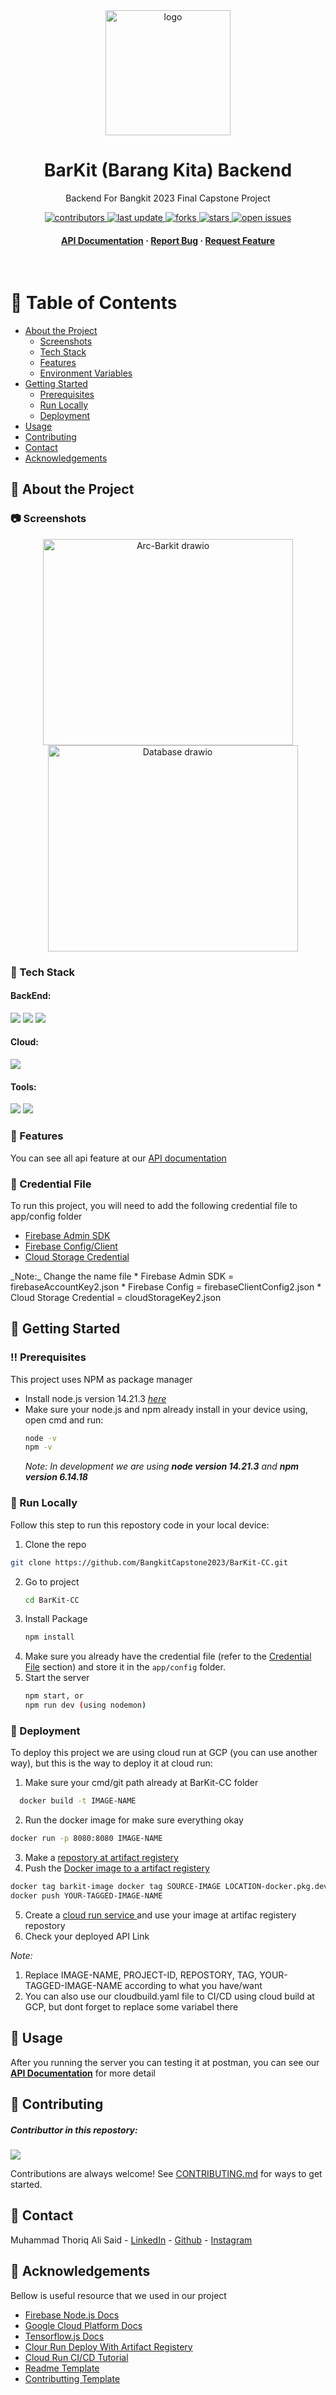 <div align="center">

  <img src="https://github.com/BangkitCapstone2023/BarKit-CC/assets/72277295/2336c3c0-b237-4a17-8cd4-f66502d25547" alt="logo" width="200" height="auto" />
  <h1>BarKit (Barang Kita) Backend</h1>
  
  <p>
    Backend For Bangkit 2023 Final Capstone Project  
  </p>
  
  
<!-- Badges -->
<p>
  <a href="https://github.com/BangkitCapstone2023/BarKit-CC/graphs/contributors">
    <img src="https://img.shields.io/github/contributors/BangkitCapstone2023/BarKit-CC" alt="contributors" />
  </a>
  <a href="">
    <img src="https://img.shields.io/github/last-commit/BangkitCapstone2023/BarKit-CC" alt="last update" />
  </a>
  <a href="https://github.com/BangkitCapstone2023/BarKit-CC/network/members">
    <img src="https://img.shields.io/github/forks/BangkitCapstone2023/BarKit-CC" alt="forks" />
  </a>
  <a href="https://github.com/BangkitCapstone2023/BarKit-CC/stargazers">
    <img src="https://img.shields.io/github/stars/BangkitCapstone2023/BarKit-CC" alt="stars" />
  </a>
  <a href="https://github.com/BangkitCapstone2023/BarKit-CC/issues/">
    <img src="https://img.shields.io/github/issues/BangkitCapstone2023/BarKit-CC" alt="open issues" />
  </a>
</p>
   
<h4>
    <a href="https://documenter.getpostman.com/view/25287984/2s93m4Y2zV">API Documentation</a>
  <span> · </span>
    <a href="https://github.com/BangkitCapstone2023/BarKit-CC/issues/">Report Bug</a>
  <span> · </span>
    <a href="https://github.com/BangkitCapstone2023/BarKit-CC/issues/">Request Feature</a>
  </h4>
</div>

<br />

<!-- Table of Contents -->
# :notebook_with_decorative_cover: Table of Contents

- [About the Project](#star2-about-the-project)
  * [Screenshots](#camera-screenshots)
  * [Tech Stack](#space_invader-tech-stack)
  * [Features](#dart-features)
  * [Environment Variables](#key-credential-file)
- [Getting Started](#toolbox-getting-started)
  * [Prerequisites](#bangbang-prerequisites)
  * [Run Locally](#running-run-locally)
  * [Deployment](#triangular_flag_on_post-deployment)
- [Usage](#eyes-usage)
- [Contributing](#wave-contributing)
- [Contact](#handshake-contact)
- [Acknowledgements](#gem-acknowledgements)

  

<!-- About the Project -->
## :star2: About the Project


<!-- Screenshots -->
### :camera: Screenshots
<div align="center" style="">
  <img src="https://github.com/BangkitCapstone2023/BarKit-CC/assets/72277295/5597a258-2b16-40b4-b2de-102cea468907" alt="Arc-Barkit drawio" width="400" height="330" style="display: inline-block;">
  <img src="https://github.com/BangkitCapstone2023/BarKit-CC/assets/72277295/4e72a58b-8a06-4a57-a452-1d3103d5bac8" alt="Database drawio" width="400" height="330" style="display: inline-block; margin-left:15px;">
</div>

<!-- TechStack -->
### :space_invader: Tech Stack

  <h4>BackEnd:</h4>
  <img src="https://img.shields.io/badge/Express.js-000000?style=for-the-badge&logo=express&logoColor=white" />
  <img src="https://img.shields.io/badge/TensorFlow-FF6F00?style=for-the-badge&logo=tensorflow&logoColor=white" />
  <img src="https://img.shields.io/badge/firebase-ffca28?style=for-the-badge&logo=firebase&logoColor=black" />

<h4>Cloud:</h4>
  <img src="https://img.shields.io/badge/Google_Cloud-4285F4?style=for-the-badge&logo=google-cloud&logoColor=white" />

<h4>Tools:</h4>
  <img src="https://img.shields.io/badge/Docker-2CA5E0?style=for-the-badge&logo=docker&logoColor=white" />
  <img src="https://img.shields.io/badge/GitHub-100000?style=for-the-badge&logo=github&logoColor=white" />

<!-- Features -->
### :dart: Features

You can see all api feature at our [API documentation](https://documenter.getpostman.com/view/25287984/2s93m4Y2zV)

<!-- Env Variables -->
### :key: Credential File 

To run this project, you will need to add the following credential file to app/config folder

  <ul>
    <li><a href="https://firebase.google.com/docs/admin/setup">Firebase Admin SDK</a></li>
    <li><a href="https://firebase.google.com/docs/web/setup">Firebase Config/Client</a></li>
    <li><a href="https://cloud.google.com/storage/docs/apis">Cloud Storage Credential</a></li>
  </ul>
_Note:_ Change the name file
  * Firebase Admin SDK = firebaseAccountKey2.json
  * Firebase Config = firebaseClientConfig2.json
  * Cloud Storage Credential = cloudStorageKey2.json

<!-- Getting Started -->
## 	:toolbox: Getting Started

<!-- Prerequisites -->
### :bangbang: Prerequisites

This project uses NPM as package manager

* Install node.js version 14.21.3 <a href="https://nodejs.org/en/blog/release/v14.21.3">*here*<a/>
* Make sure your node.js and npm already install in your device using, open cmd and run:
  ```bash
  node -v
  npm -v
  ```
  _Note: In development we are using **node version 14.21.3** and **npm version 6.14.18**_

<!-- Installation -->
### :running: Run Locally

Follow this step to run this repostory code in your local device:
  1. Clone the repo
   ```sh
   git clone https://github.com/BangkitCapstone2023/BarKit-CC.git
   ```
2. Go to project
   ```sh
   cd BarKit-CC
   ```
3. Install Package
   ```sh
   npm install
   ```
4. Make sure you already have the credential file (refer to the [Credential File](#key-credential-file) section) and store it in the `app/config` folder.
5. Start the server
   ```sh
   npm start, or
   npm run dev (using nodemon)


<!-- Deployment -->
### :triangular_flag_on_post: Deployment

To deploy this project we are using cloud run at GCP (you can use another way), but this is the way to deploy it at cloud run:

1. Make sure your cmd/git path already at BarKit-CC folder
```bash
  docker build -t IMAGE-NAME
```
2. Run the docker image for make sure everything okay
  ```bash
  docker run -p 8080:8080 IMAGE-NAME
  ```
 3. Make a <a href="https://cloud.google.com/artifact-registry/docs/repositories/create-repos">repostory at artifact registery</a>
 4. Push the <a href="https://cloud.google.com/artifact-registry/docs/docker/pushing-and-pulling">Docker image to a artifact registery</a>
   ```bash
  docker tag barkit-image docker tag SOURCE-IMAGE LOCATION-docker.pkg.dev/PROJECT-ID/REPOSITORY/IMAGE:TAG
  docker push YOUR-TAGGED-IMAGE-NAME
  ```
  5. Create a <a href="https://cloud.google.com/run/docs/deploying">cloud run service </a> and use your image at artifac registery repostory
  6. Check your deployed API Link
  
  _Note:_
  1. Replace IMAGE-NAME, PROJECT-ID, REPOSTORY, TAG, YOUR-TAGGED-IMAGE-NAME according to what you have/want
  2. You can also use our cloudbuild.yaml file to CI/CD using cloud build at GCP, but dont forget to replace some variabel there


<!-- Usage -->
## :eyes: Usage
  After you running the server you can testing it at postman, you can see our <a href="https://documenter.getpostman.com/view/25287984/2s93m4Y2zV">**API Documentation**</a> for more detail 

<!-- Contributing -->
## :wave: Contributing

<h5>Contributtor in this repostory:</h5>
<a href="https://github.com/BangkitCapstone2023/BarKit-CC/contributors">
  <img src="https://contrib.rocks/image?repo=BangkitCapstone2023/BarKit-CC" />
</a>

Contributions are always welcome!
See [CONTRIBUTING.md](https://github.com/BangkitCapstone2023/BarKit-CC/blob/main/CONTRIBUTING.md) for ways to get started.

<!-- Contact -->
## :handshake: Contact

Muhammad Thoriq Ali Said - [LinkedIn](https://www.linkedin.com/in/thoriqas/) - [Github](https://github.com/Muhthoriqas) - [Instagram](https://www.instagram.com/mthoriq_as/)

<!-- Acknowledgments -->
## :gem: Acknowledgements

  Bellow is useful resource that we used in our project
 
 - [Firebase Node.js Docs](https://firebase.google.com/docs/reference/node)
 - [Google Cloud Platform Docs](https://cloud.google.com/docs)
 - [Tensorflow.js Docs](https://www.tensorflow.org/js/guide/nodejs)
 - [Clour Run Deploy With Artifact Registery](https://www.youtube.com/watch?v=b7G1pmd-0mk)
 - [Cloud Run CI/CD Tutorial](https://www.youtube.com/watch?v=Sh4I-s7O8rs&t=111s)
 - [Readme Template](https://github.com/Louis3797/awesome-readme-template)
 - [Contributting Template](https://contributing.md/example/)

